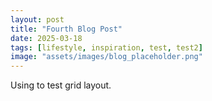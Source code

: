 ```yaml
---
layout: post
title: "Fourth Blog Post"
date: 2025-03-18
tags: [lifestyle, inspiration, test, test2]
image: "assets/images/blog_placeholder.png"
---
```

Using to test grid layout.
